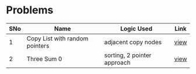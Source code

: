 # Problems

SNo | Name | Logic Used | Link |
----|------|------------|------|
1 | Copy List with random pointers | adjacent copy nodes | [view](clone_list.cpp)
2 | Three Sum 0 | sorting, 2 pointer approach | [view](Three_sum.cpp)